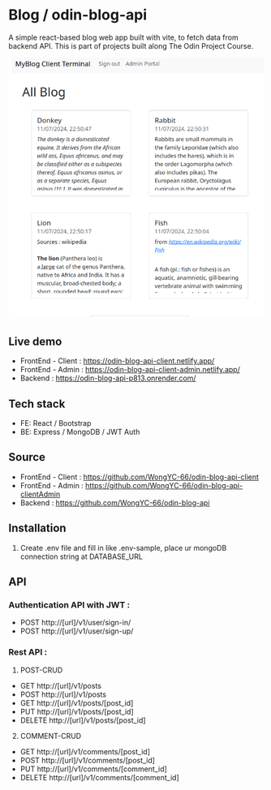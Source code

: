 # Blog / odin-blog-api

A simple react-based blog web app built with vite, to fetch data from backend API. This is part of projects built along The Odin Project Course.

![photo](blog.png)

## Live demo

- FrontEnd - Client       : https://odin-blog-api-client.netlify.app/
- FrontEnd - Admin        : https://odin-blog-api-client-admin.netlify.app/
- Backend  : https://odin-blog-api-p813.onrender.com/

## Tech stack 
- FE: React / Bootstrap 
- BE: Express / MongoDB / JWT Auth

## Source
- FrontEnd - Client : https://github.com/WongYC-66/odin-blog-api-client
- FrontEnd - Admin : https://github.com/WongYC-66/odin-blog-api-clientAdmin
- Backend : https://github.com/WongYC-66/odin-blog-api

## Installation
1. Create .env file and fill in like .env-sample, place ur mongoDB connection string at DATABASE_URL

## API
### Authentication API with JWT :
- POST http://[url]/v1/user/sign-in/
- POST http://[url]/v1/user/sign-up/

### Rest API :
1. POST-CRUD
- GET http://[url]/v1/posts
- POST http://[url]/v1/posts
- GET http://[url]/v1/posts/[post_id]      
- PUT http://[url]/v1/posts/[post_id]
- DELETE http://[url]/v1/posts/[post_id]

2. COMMENT-CRUD
- GET http://[url]/v1/comments/[post_id]
- POST http://[url]/v1/comments/[post_id]
- PUT http://[url]/v1/comments/[comment_id]
- DELETE http://[url]/v1/comments/[comment_id]